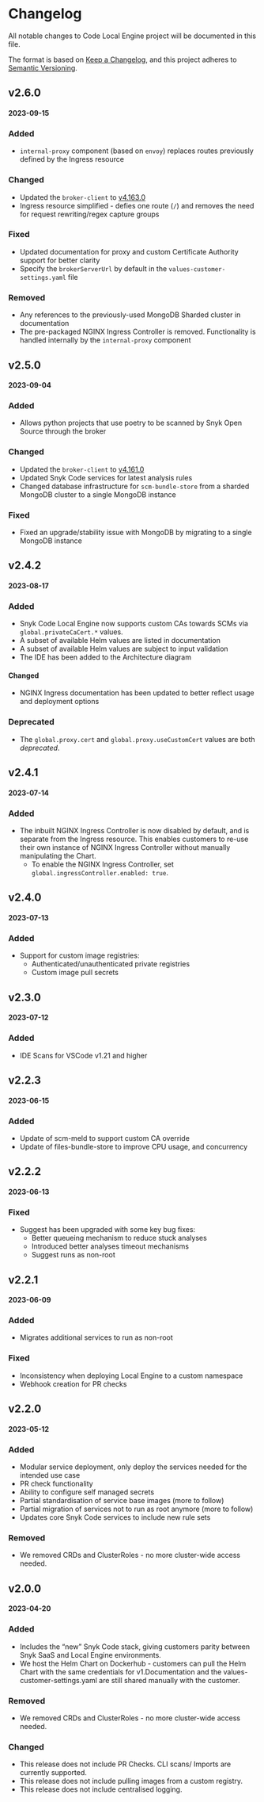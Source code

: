 # Changelog

All notable changes to Code Local Engine project will be documented in this file.

The format is based on [Keep a Changelog](https://keepachangelog.com/en/1.0.0/),
and this project adheres to [Semantic Versioning](https://semver.org/spec/v2.0.0.html).

## v2.6.0
#### 2023-09-15

### Added

- `internal-proxy` component (based on `envoy`) replaces routes previously defined by the Ingress resource

### Changed

- Updated the `broker-client` to [v4.163.0](https://github.com/snyk/broker/releases/tag/v4.161.0)
- Ingress resource simplified - defies one route (`/`) and removes the need for request rewriting/regex capture groups

### Fixed

- Updated documentation for proxy and custom Certificate Authority support for better clarity
- Specify the `brokerServerUrl` by default in the `values-customer-settings.yaml` file

### Removed

- Any references to the previously-used MongoDB Sharded cluster in documentation
- The pre-packaged NGINX Ingress Controller is removed. Functionality is handled internally by the `internal-proxy` component

## v2.5.0

#### 2023-09-04

### Added

- Allows python projects that use poetry to be scanned by Snyk Open Source through the broker

### Changed

- Updated the `broker-client` to [v4.161.0](https://github.com/snyk/broker/releases/tag/v4.161.0)
- Updated Snyk Code services for latest analysis rules
- Changed database infrastructure for `scm-bundle-store` from a sharded MongoDB cluster to a single MongoDB instance

### Fixed

- Fixed an upgrade/stability issue with MongoDB by migrating to a single MongoDB instance

## v2.4.2

#### 2023-08-17

### Added

- Snyk Code Local Engine now supports custom CAs towards SCMs via `global.privateCaCert.*` values.
- A subset of available Helm values are listed in documentation
- A subset of available Helm values are subject to input validation
- The IDE has been added to the Architecture diagram

#### Changed

- NGINX Ingress documentation has been updated to better reflect usage and deployment options

### Deprecated

- The `global.proxy.cert` and `global.proxy.useCustomCert` values are both _deprecated_.

## v2.4.1

#### 2023-07-14

### Added

- The inbuilt NGINX Ingress Controller is now disabled by default, and is separate from the Ingress resource. This enables customers to re-use their own instance of NGINX Ingress Controller without manually manipulating the Chart.
  - To enable the NGINX Ingress Controller, set `global.ingressController.enabled: true`.

## v2.4.0

#### 2023-07-13

### Added

- Support for custom image registries:
  - Authenticated/unauthenticated private registries
  - Custom image pull secrets

## v2.3.0

#### 2023-07-12

### Added

- IDE Scans for VSCode v1.21 and higher

## v2.2.3

#### 2023-06-15

### Added

- Update of scm-meld to support custom CA override
- Update of files-bundle-store to improve CPU usage, and concurrency

## v2.2.2

#### 2023-06-13

### Fixed

- Suggest has been upgraded with some key bug fixes:
  - Better queueing mechanism to reduce stuck analyses
  - Introduced better analyses timeout mechanisms
  - Suggest runs as non-root

## v2.2.1

#### 2023-06-09

### Added

- Migrates additional services to run as non-root

### Fixed

- Inconsistency when deploying Local Engine to a custom namespace
- Webhook creation for PR checks

## v2.2.0

#### 2023-05-12

### Added

- Modular service deployment, only deploy the services needed for the intended use case
- PR check functionality
- Ability to configure self managed secrets
- Partial standardisation of service base images (more to follow)
- Partial migration of services not to run as root anymore (more to follow)
- Updates core Snyk Code services to include new rule sets

### Removed

- We removed CRDs and ClusterRoles - no more cluster-wide access needed.

## v2.0.0

#### 2023-04-20

### Added

- Includes the “new” Snyk Code stack, giving customers parity between Snyk SaaS and Local Engine environments.
- We host the Helm Chart on Dockerhub - customers can pull the Helm Chart with the same credentials for v1.Documentation and the values-customer-settings.yaml are still shared manually with the customer.

### Removed

- We removed CRDs and ClusterRoles - no more cluster-wide access needed.

### Changed

- This release does not include PR Checks. CLI scans/ Imports are currently supported.
- This release does not include pulling images from a custom registry.
- This release does not include centralised logging.
